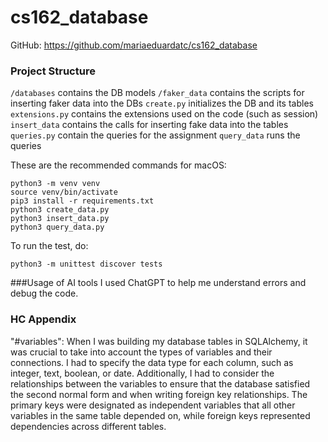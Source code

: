 # cs162_database

GitHub: https://github.com/mariaeduardatc/cs162_database

### Project Structure
`/databases` contains the DB models
`/faker_data` contains the scripts for inserting faker data into the DBs
`create.py` initializes the DB and its tables
`extensions.py` contains the extensions used on the code (such as session)
`insert_data` contains the calls for inserting fake data into the tables
`queries.py` contain the queries for the assignment
`query_data` runs the queries



These are the recommended commands for macOS:

```
python3 -m venv venv
source venv/bin/activate
pip3 install -r requirements.txt
python3 create_data.py
python3 insert_data.py
python3 query_data.py
```

To run the test, do:
```
python3 -m unittest discover tests
```


###Usage of AI tools
I used ChatGPT to help me understand errors and debug the code.

### HC Appendix
"#variables": When I was building my database tables in SQLAlchemy, it was crucial to take into account the types of variables and their connections. I had to specify the data type for each column, such as integer, text, boolean, or date. Additionally, I had to consider the relationships between the variables to ensure that the database satisfied the second normal form and when writing foreign key relationships. The primary keys were designated as independent variables that all other variables in the same table depended on, while foreign keys represented dependencies across different tables.

